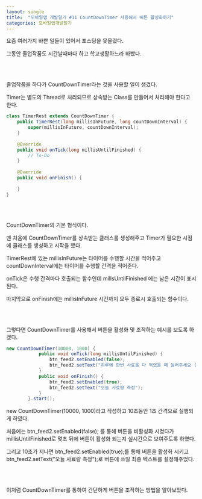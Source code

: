 ```yaml
---
layout: single
title:  "모바일앱 개발일기 #11 CountDownTimer 사용해서 버튼 활성화하기"
categories: 모바일앱개발일기
---
```


요즘 여러가지 바쁜 일들이 있어서 포스팅을 못올렸다. 

그동안 졸업작품도 시간날때마다 하고 학교생활하느라 바빴다.

 <br/><br/>

졸업작품을 하다가 CountDownTimer라는 것을 사용할 일이 생겼다. 

Timer는 별도의 Thread로 처리되므로 상속받는 Class를 만들어서 처리해야 한다고 한다.

```java
class TimerRest extends CountDownTimer {
    public TimerRest(long millisInFuture, long countDownInterval) {
        super(millisInFuture, countDownInterval);
    }
            
    @Override
    public void onTick(long millisUntilFinished) {
        // To-Do
    }
    
    @Override
    public void onFinish() {
 
    }
}
```

 <br/><br/>

CountDownTimer의 기본 형식이다. 

맨 처음에 CountDownTimer를 상속받는 클래스를 생성해주고 Timer가 필요한 시점에 클래스를 생성하고 시작을 했다.

TimerRest에 있는 millisInFuture는 타이머를 수행할 시간을 적어주고 countDownInterval에는 타이머를 수행할 간격을 적어준다.

onTick은 수행 간격마다 호출되는 함수인데 millsUntilFinished 에는 남은 시간이 표시된다.

마지막으로 onFinish에는 millisInFuture 시간까지 모두 종료시 호출되는 함수이다.

<br/><br/>

그렇다면 CountDownTimer를 사용해서 버튼을 활성화 및 조작하는 예시를 보도록 하겠다.

```java
new CountDownTimer(10000, 1000) {
            public void onTick(long millisUntilFinished) {
                btn_feed2.setEnabled(false);
                btn_feed2.setText("하루에 한번 사료을 다 먹었을 때 눌러주세요 (남은시간 : " + millisUntilFinished / 1000 + ")");
            }
            public void onFinish() {
                btn_feed2.setEnabled(true);
                btn_feed2.setText("오늘 사료량 측정");
            }
        }.start();
```

new CountDownTimer(10000, 1000)라고 작성하고 10초동안 1초 간격으로 실행되게 하였다.

처음에는 btn_feed2.setEnabled(false); 를 통해 버튼을 비활성화 시켰다가 millisUntilFinished로 몇초 뒤에 버튼이 활성화 되는지 실시간으로 보여주도록 하였다.

그리고 10초가 지나면 btn_feed2.setEnabled(true);를 통해 버튼을 활성화 시키고  btn_feed2.setText("오늘 사료량 측정");로 버튼에 쓰일 최종 텍스트를 설정해주었다.

 <br/><br/>

이처럼 CountDownTimer를 통하여 간단하게 버튼을 조작하는 방법을 알아보았다.
